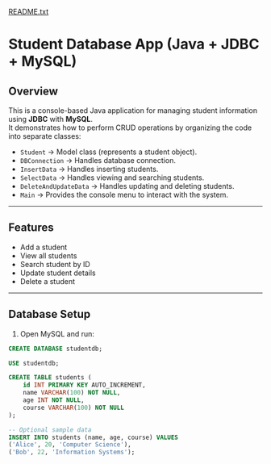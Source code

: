 [README.txt](https://github.com/user-attachments/files/22196610/README.txt)
# Student Database App (Java + JDBC + MySQL)

## Overview
This is a console-based Java application for managing student information using **JDBC** with **MySQL**.  
It demonstrates how to perform CRUD operations by organizing the code into separate classes:

- `Student` → Model class (represents a student object).  
- `DBConnection` → Handles database connection.  
- `InsertData` → Handles inserting students.  
- `SelectData` → Handles viewing and searching students.  
- `DeleteAndUpdateData` → Handles updating and deleting students.  
- `Main` → Provides the console menu to interact with the system.  

---

## Features
- Add a student  
- View all students  
- Search student by ID  
- Update student details  
- Delete a student  

---

## Database Setup

1. Open MySQL and run:

```sql
CREATE DATABASE studentdb;

USE studentdb;

CREATE TABLE students (
    id INT PRIMARY KEY AUTO_INCREMENT,
    name VARCHAR(100) NOT NULL,
    age INT NOT NULL,
    course VARCHAR(100) NOT NULL
);

-- Optional sample data
INSERT INTO students (name, age, course) VALUES
('Alice', 20, 'Computer Science'),
('Bob', 22, 'Information Systems');
